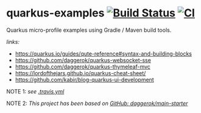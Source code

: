 # quarkus-examples [![Build Status](https://travis-ci.org/daggerok/quarkus-examples.svg?branch=master)](https://travis-ci.org/daggerok/quarkus-examples) [![CI](https://github.com/daggerok/quarkus-examples/workflows/CI/badge.svg)](https://github.com/daggerok/quarkus-examples/actions?query=workflow%3ACI)
Quarkus micro-profile examples using Gradle / Maven build tools.

_links:_

* https://quarkus.io/guides/qute-reference#syntax-and-building-blocks
* https://github.com/daggerok/quarkus-websocket-sse
* https://github.com/daggerok/quarkus-thymeleaf-mvc
* https://lordofthejars.github.io/quarkus-cheat-sheet/
* https://github.com/kabir/blog-quarkus-ui-development

NOTE 1: _see [.travis.yml](.travis.yml)_

NOTE 2: _This project has been based on [GitHub: daggerok/main-starter](https://github.com/daggerok/main-starter)_

<!--

mvn io.quarkus:quarkus-maven-plugin:1.3.1.Final:create \
      -DprojectGroupId=com.github.daggerok \
      -DprojectArtifactId=my-app

or simply: mvn io.quarkus:quarkus-maven-plugin:1.3.1.Final:create

-->
